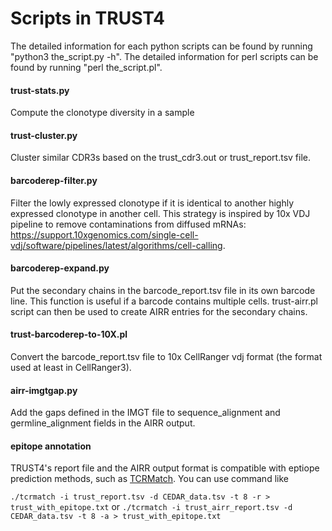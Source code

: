 Scripts in TRUST4
=======

The detailed information for each python scripts can be found by running "python3 the_script.py -h". The detailed information for perl scripts can be found by running "perl the_script.pl".

#### trust-stats.py

Compute the clonotype diversity in a sample

#### trust-cluster.py
Cluster similar CDR3s based on the trust_cdr3.out or trust_report.tsv file.

#### barcoderep-filter.py
Filter the lowly expressed clonotype if it is identical to another highly expressed clonotype in another cell. This strategy is inspired by 10x VDJ pipeline to remove contaminations from diffused mRNAs: https://support.10xgenomics.com/single-cell-vdj/software/pipelines/latest/algorithms/cell-calling.

#### barcoderep-expand.py
Put the secondary chains in the barcode_report.tsv file in its own barcode line. This function is useful if a barcode contains multiple cells. trust-airr.pl script can then be used to create AIRR entries for the secondary chains.

#### trust-barcoderep-to-10X.pl
Convert the barcode_report.tsv file to 10x CellRanger vdj format (the format used at least in CellRanger3).

#### airr-imgtgap.py
Add the gaps defined in the IMGT file to sequence_alignment and germline_alignment fields in the AIRR output.

#### epitope annotation
TRUST4's report file and the AIRR output format is compatible with eptiope prediction methods, such as [TCRMatch](https://github.com/IEDB/TCRMatch). You can use command like

`./tcrmatch -i trust_report.tsv -d CEDAR_data.tsv -t 8 -r > trust_with_epitope.txt`
or
`./tcrmatch -i trust_airr_report.tsv -d CEDAR_data.tsv -t 8 -a > trust_with_epitope.txt`

